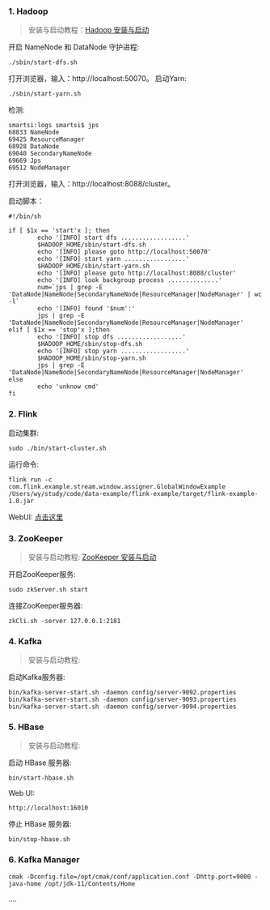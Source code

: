 ### 1. Hadoop

> 安装与启动教程：[Hadoop 安装与启动](http://smartsi.club/hadoop-setup-and-start.html)

开启 NameNode 和 DataNode 守护进程:

```
./sbin/start-dfs.sh
```

打开浏览器，输入：http://localhost:50070。
启动Yarn:

```
./sbin/start-yarn.sh
```

检测:

```
smartsi:logs smartsi$ jps
68833 NameNode
69425 ResourceManager
68928 DataNode
69040 SecondaryNameNode
69669 Jps
69512 NodeManager
```

打开浏览器，输入：http://localhost:8088/cluster。

启动脚本：

```shell
#!/bin/sh

if [ $1x == 'start'x ]; then
        echo '[INFO] start dfs ..................'
        $HADOOP_HOME/sbin/start-dfs.sh
        echo '[INFO] please goto http://localhost:50070'
        echo '[INFO] start yarn .................'
        $HADOOP_HOME/sbin/start-yarn.sh
        echo '[INFO] please goto http://localhost:8088/cluster'
        echo '[INFO] look backgroup process ..............'
        num=`jps | grep -E 'DataNode|NameNode|SecondaryNameNode|ResourceManager|NodeManager' | wc -l`
        echo '[INFO] found '$num':'
        jps | grep -E 'DataNode|NameNode|SecondaryNameNode|ResourceManager|NodeManager'
elif [ $1x == 'stop'x ];then
        echo '[INFO] stop dfs ..................'
        $HADOOP_HOME/sbin/stop-dfs.sh
        echo '[INFO] stop yarn ..................'
        $HADOOP_HOME/sbin/stop-yarn.sh
        jps | grep -E 'DataNode|NameNode|SecondaryNameNode|ResourceManager|NodeManager'
else
        echo 'unknow cmd'
fi
```

### 2. Flink

启动集群:

```
sudo ./bin/start-cluster.sh
```

运行命令:

```
flink run -c com.flink.example.stream.window.assigner.GlobalWindowExample /Users/wy/study/code/data-example/flink-example/target/flink-example-1.0.jar
```

WebUI: [点击这里](http://localhost:8081/#/overview)

### 3. ZooKeeper

> 安装与启动教程: [ZooKeeper 安装与启动](http://smartsi.club/zookeeper-setup-and-run.html)

开启ZooKeeper服务:

```
sudo zkServer.sh start
```

连接ZooKeeper服务器:

```
zkCli.sh -server 127.0.0.1:2181
```

### 4. Kafka

> 安装与启动教程: []()

启动Kafka服务器:

```
bin/kafka-server-start.sh -daemon config/server-9092.properties
bin/kafka-server-start.sh -daemon config/server-9093.properties
bin/kafka-server-start.sh -daemon config/server-9094.properties
```

### 5. HBase

> 安装与启动教程:[]()

启动 HBase 服务器:

```
bin/start-hbase.sh
```

Web UI:

```
http://localhost:16010
```

停止 HBase 服务器:

```
bin/stop-hbase.sh
```

### 6. Kafka Manager

```
cmak -Dconfig.file=/opt/cmak/conf/application.conf -Dhttp.port=9000 -java-home /opt/jdk-11/Contents/Home
```

....
